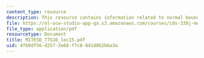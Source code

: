 ```yaml
---
content_type: resource
description: This resource contains information related to normal boundary intersection.
file: https://ol-ocw-studio-app-qa.s3.amazonaws.com/courses/ids-338j-multidisciplinary-system-design-optimization-spring-2010/4f69df56d2573e66f7c0841d062b6a3a_MITESD_77S10_lec15.pdf
file_type: application/pdf
resourcetype: Document
title: MITESD_77S10_lec15.pdf
uid: 4f69df56-d257-3e66-f7c0-841d062b6a3a
---
```

